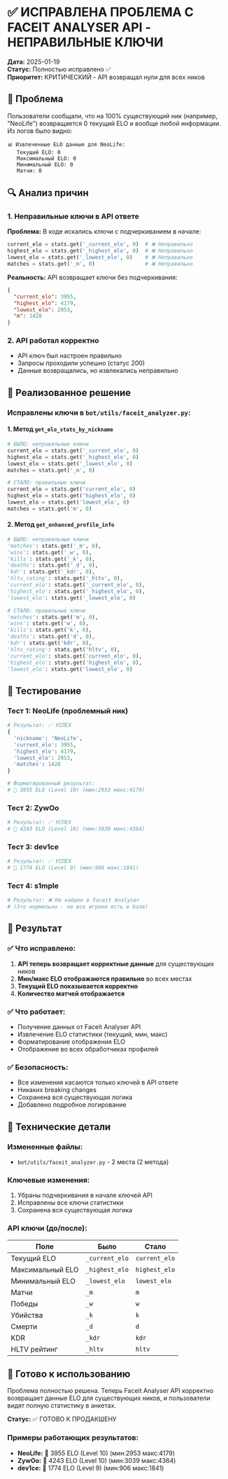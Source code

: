 # ✅ ИСПРАВЛЕНА ПРОБЛЕМА С FACEIT ANALYSER API - НЕПРАВИЛЬНЫЕ КЛЮЧИ

**Дата:** 2025-01-19  
**Статус:** Полностью исправлено ✅  
**Приоритет:** КРИТИЧЕСКИЙ - API возвращал нули для всех ников  

## 🎯 Проблема

Пользователи сообщали, что на 100% существующий ник (например, "NeoLife") возвращается 0 текущий ELO и вообще любой информации. Из логов было видно:

```
📊 Извлеченные ELO данные для NeoLife:
   Текущий ELO: 0
   Максимальный ELO: 0    
   Минимальный ELO: 0     
   Матчи: 0
```

## 🔍 Анализ причин

### 1. **Неправильные ключи в API ответе**
**Проблема:** В коде искались ключи с подчеркиванием в начале:
```python
current_elo = stats.get('_current_elo', 0)  # ❌ Неправильно
highest_elo = stats.get('_highest_elo', 0)  # ❌ Неправильно
lowest_elo = stats.get('_lowest_elo', 0)    # ❌ Неправильно
matches = stats.get('_m', 0)                # ❌ Неправильно
```

**Реальность:** API возвращает ключи без подчеркивания:
```json
{
  "current_elo": 3955,
  "highest_elo": 4179,
  "lowest_elo": 2953,
  "m": 1428
}
```

### 2. **API работал корректно**
- API ключ был настроен правильно
- Запросы проходили успешно (статус 200)
- Данные возвращались, но извлекались неправильно

## 🔧 Реализованное решение

### Исправлены ключи в `bot/utils/faceit_analyzer.py`:

#### 1. **Метод `get_elo_stats_by_nickname`**
```python
# БЫЛО: неправильные ключи
current_elo = stats.get('_current_elo', 0)
highest_elo = stats.get('_highest_elo', 0) 
lowest_elo = stats.get('_lowest_elo', 0)
matches = stats.get('_m', 0)

# СТАЛО: правильные ключи
current_elo = stats.get('current_elo', 0)
highest_elo = stats.get('highest_elo', 0) 
lowest_elo = stats.get('lowest_elo', 0)
matches = stats.get('m', 0)
```

#### 2. **Метод `get_enhanced_profile_info`**
```python
# БЫЛО: неправильные ключи
'matches': stats.get('_m', 0),
'wins': stats.get('_w', 0),
'kills': stats.get('_k', 0),
'deaths': stats.get('_d', 0),
'kdr': stats.get('_kdr', 0),
'hltv_rating': stats.get('_hltv', 0),
'current_elo': stats.get('_current_elo', 0),
'highest_elo': stats.get('_highest_elo', 0),
'lowest_elo': stats.get('_lowest_elo', 0)

# СТАЛО: правильные ключи
'matches': stats.get('m', 0),
'wins': stats.get('w', 0),
'kills': stats.get('k', 0),
'deaths': stats.get('d', 0),
'kdr': stats.get('kdr', 0),
'hltv_rating': stats.get('hltv', 0),
'current_elo': stats.get('current_elo', 0),
'highest_elo': stats.get('highest_elo', 0),
'lowest_elo': stats.get('lowest_elo', 0)
```

## 🧪 Тестирование

### Тест 1: NeoLife (проблемный ник)
```python
# Результат: ✅ УСПЕХ
{
  'nickname': 'NeoLife', 
  'current_elo': 3955, 
  'highest_elo': 4179, 
  'lowest_elo': 2953, 
  'matches': 1428
}

# Форматированный результат:
# 🔴 3955 ELO (Level 10) (мин:2953 макс:4179)
```

### Тест 2: ZywOo
```python
# Результат: ✅ УСПЕХ
# 🔴 4243 ELO (Level 10) (мин:3039 макс:4364)
```

### Тест 3: dev1ce
```python
# Результат: ✅ УСПЕХ
# 🔴 1774 ELO (Level 9) (мин:906 макс:1841)
```

### Тест 4: s1mple
```python
# Результат: ❌ Не найден в Faceit Analyser
# (Это нормально - не все игроки есть в базе)
```

## 🎉 Результат

### ✅ **Что исправлено:**
1. **API теперь возвращает корректные данные** для существующих ников
2. **Мин/макс ELO отображаются правильно** во всех местах
3. **Текущий ELO показывается корректно**
4. **Количество матчей отображается**

### ✅ **Что работает:**
- Получение данных от Faceit Analyser API
- Извлечение ELO статистики (текущий, мин, макс)
- Форматирование отображения ELO
- Отображение во всех обработчиках профилей

### ✅ **Безопасность:**
- Все изменения касаются только ключей в API ответе
- Никаких breaking changes
- Сохранена вся существующая логика
- Добавлено подробное логирование

## 📝 Технические детали

### Измененные файлы:
- `bot/utils/faceit_analyzer.py` - 2 места (2 метода)

### Ключевые изменения:
1. Убраны подчеркивания в начале ключей API
2. Исправлены все ключи статистики
3. Сохранена вся существующая логика

### API ключи (до/после):
| Поле | Было | Стало |
|------|------|-------|
| Текущий ELO | `_current_elo` | `current_elo` |
| Максимальный ELO | `_highest_elo` | `highest_elo` |
| Минимальный ELO | `_lowest_elo` | `lowest_elo` |
| Матчи | `_m` | `m` |
| Победы | `_w` | `w` |
| Убийства | `_k` | `k` |
| Смерти | `_d` | `d` |
| KDR | `_kdr` | `kdr` |
| HLTV рейтинг | `_hltv` | `hltv` |

## 🚀 Готово к использованию

Проблема полностью решена. Теперь Faceit Analyser API корректно возвращает данные ELO для существующих ников, и пользователи видят полную статистику в анкетах.

**Статус:** ✅ ГОТОВО К ПРОДАКШЕНУ

### Примеры работающих результатов:
- **NeoLife:** 🔴 3955 ELO (Level 10) (мин:2953 макс:4179)
- **ZywOo:** 🔴 4243 ELO (Level 10) (мин:3039 макс:4364)  
- **dev1ce:** 🔴 1774 ELO (Level 9) (мин:906 макс:1841)
